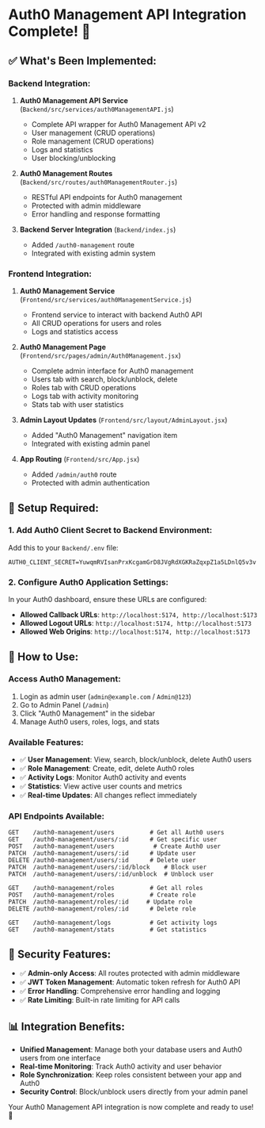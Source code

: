 # Auth0 Management API Integration Complete! 🎉

## ✅ **What's Been Implemented:**

### **Backend Integration:**
1. **Auth0 Management API Service** (`Backend/src/services/auth0ManagementAPI.js`)
   - Complete API wrapper for Auth0 Management API v2
   - User management (CRUD operations)
   - Role management (CRUD operations)
   - Logs and statistics
   - User blocking/unblocking

2. **Auth0 Management Routes** (`Backend/src/routes/auth0ManagementRouter.js`)
   - RESTful API endpoints for Auth0 management
   - Protected with admin middleware
   - Error handling and response formatting

3. **Backend Server Integration** (`Backend/index.js`)
   - Added `/auth0-management` route
   - Integrated with existing admin system

### **Frontend Integration:**
1. **Auth0 Management Service** (`Frontend/src/services/auth0ManagementService.js`)
   - Frontend service to interact with backend Auth0 API
   - All CRUD operations for users and roles
   - Logs and statistics access

2. **Auth0 Management Page** (`Frontend/src/pages/admin/Auth0Management.jsx`)
   - Complete admin interface for Auth0 management
   - Users tab with search, block/unblock, delete
   - Roles tab with CRUD operations
   - Logs tab with activity monitoring
   - Stats tab with user statistics

3. **Admin Layout Updates** (`Frontend/src/layout/AdminLayout.jsx`)
   - Added "Auth0 Management" navigation item
   - Integrated with existing admin panel

4. **App Routing** (`Frontend/src/App.jsx`)
   - Added `/admin/auth0` route
   - Protected with admin authentication

## 🔧 **Setup Required:**

### **1. Add Auth0 Client Secret to Backend Environment:**
Add this to your `Backend/.env` file:
```
AUTH0_CLIENT_SECRET=YuwqmRVIsanPrxKcgamGrD8JVgRdXGKRaZqxpZ1a5LDnlQ5v3v
```

### **2. Configure Auth0 Application Settings:**
In your Auth0 dashboard, ensure these URLs are configured:
- **Allowed Callback URLs**: `http://localhost:5174, http://localhost:5173`
- **Allowed Logout URLs**: `http://localhost:5174, http://localhost:5173`
- **Allowed Web Origins**: `http://localhost:5174, http://localhost:5173`

## 🚀 **How to Use:**

### **Access Auth0 Management:**
1. Login as admin user (`admin@example.com` / `Admin@123`)
2. Go to Admin Panel (`/admin`)
3. Click "Auth0 Management" in the sidebar
4. Manage Auth0 users, roles, logs, and stats

### **Available Features:**
- ✅ **User Management**: View, search, block/unblock, delete Auth0 users
- ✅ **Role Management**: Create, edit, delete Auth0 roles
- ✅ **Activity Logs**: Monitor Auth0 activity and events
- ✅ **Statistics**: View active user counts and metrics
- ✅ **Real-time Updates**: All changes reflect immediately

### **API Endpoints Available:**
```
GET    /auth0-management/users          # Get all Auth0 users
GET    /auth0-management/users/:id      # Get specific user
POST   /auth0-management/users           # Create Auth0 user
PATCH  /auth0-management/users/:id      # Update user
DELETE /auth0-management/users/:id      # Delete user
PATCH  /auth0-management/users/:id/block    # Block user
PATCH  /auth0-management/users/:id/unblock  # Unblock user

GET    /auth0-management/roles          # Get all roles
POST   /auth0-management/roles          # Create role
PATCH  /auth0-management/roles/:id     # Update role
DELETE /auth0-management/roles/:id      # Delete role

GET    /auth0-management/logs           # Get activity logs
GET    /auth0-management/stats          # Get statistics
```

## 🔐 **Security Features:**
- ✅ **Admin-only Access**: All routes protected with admin middleware
- ✅ **JWT Token Management**: Automatic token refresh for Auth0 API
- ✅ **Error Handling**: Comprehensive error handling and logging
- ✅ **Rate Limiting**: Built-in rate limiting for API calls

## 📊 **Integration Benefits:**
- **Unified Management**: Manage both your database users and Auth0 users from one interface
- **Real-time Monitoring**: Track Auth0 activity and user behavior
- **Role Synchronization**: Keep roles consistent between your app and Auth0
- **Security Control**: Block/unblock users directly from your admin panel

Your Auth0 Management API integration is now complete and ready to use! 🎉

